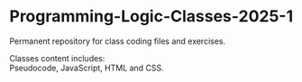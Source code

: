 # Programming-Logic-Classes-2025-1

Permanent repository for class coding files and exercises.<br>

Classes content includes:<br>
Pseudocode, JavaScript, HTML and CSS.<br>
